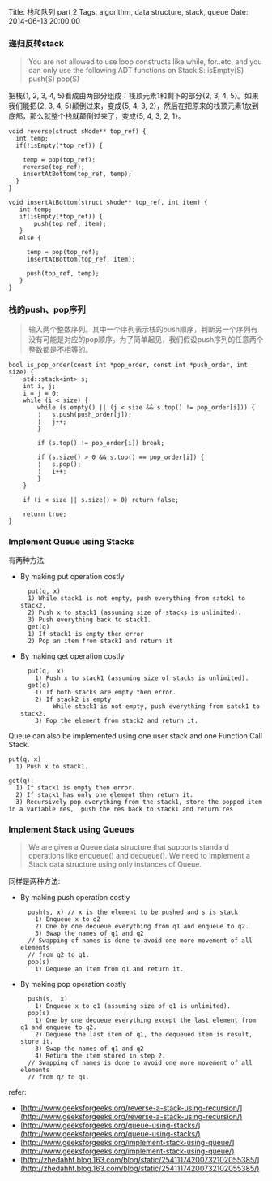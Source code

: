 Title: 栈和队列 part 2
Tags: algorithm, data structure, stack, queue
Date: 2014-06-13 20:00:00

### 递归反转stack
>You are not allowed to use loop constructs like while, for..etc, and you can only use the following ADT functions on Stack S:
  isEmpty(S)
  push(S)
  pop(S)

把栈{1, 2, 3, 4, 5}看成由两部分组成：栈顶元素1和剩下的部分{2, 3, 4, 5}。如果我们能把{2, 3, 4, 5}颠倒过来，变成{5, 4, 3, 2}，然后在把原来的栈顶元素1放到底部，那么就整个栈就颠倒过来了，变成{5, 4, 3, 2, 1}。

    void reverse(struct sNode** top_ref) {
      int temp;   
      if(!isEmpty(*top_ref)) {
         
        temp = pop(top_ref);                        
        reverse(top_ref);
        insertAtBottom(top_ref, temp);
      }      
    } 

    void insertAtBottom(struct sNode** top_ref, int item) {
       int temp;  
       if(isEmpty(*top_ref)) {  
           push(top_ref, item); 
       }
       else {
         
         temp = pop(top_ref);
         insertAtBottom(top_ref, item);
     
         push(top_ref, temp);
       }             
    } 

### 栈的push、pop序列

>输入两个整数序列。其中一个序列表示栈的push顺序，判断另一个序列有没有可能是对应的pop顺序。为了简单起见，我们假设push序列的任意两个整数都是不相等的。

    bool is_pop_order(const int *pop_order, const int *push_order, int size) {
        std::stack<int> s;
        int i, j;
        i = j = 0;
        while (i < size) {
            while (s.empty() || (j < size && s.top() != pop_order[i])) {
            ¦   s.push(push_order[j]);
            ¦   j++;
            }

            if (s.top() != pop_order[i]) break;

            if (s.size() > 0 && s.top() == pop_order[i]) {
            ¦   s.pop();
            ¦   i++;
            }
        }

        if (i < size || s.size() > 0) return false;

        return true;
    }

### Implement Queue using Stacks

有两种方法:

- By making put operation costly  

        put(q, x)
        1) While stack1 is not empty, push everything from satck1 to stack2.
        2) Push x to stack1 (assuming size of stacks is unlimited).
        3) Push everything back to stack1.
        get(q)
        1) If stack1 is empty then error
        2) Pop an item from stack1 and return it

- By making get operation costly  

        put(q,  x)
          1) Push x to stack1 (assuming size of stacks is unlimited).
        get(q)
          1) If both stacks are empty then error.
          2) If stack2 is empty
               While stack1 is not empty, push everything from satck1 to stack2.
          3) Pop the element from stack2 and return it.


Queue can also be implemented using one user stack and one Function Call Stack. 

    put(q, x)
      1) Push x to stack1.

    get(q):
      1) If stack1 is empty then error.
      2) If stack1 has only one element then return it.
      3) Recursively pop everything from the stack1, store the popped item in a variable res,  push the res back to stack1 and return res

### Implement Stack using Queues
>We are given a Queue data structure that supports standard operations like enqueue() and dequeue(). We need to implement a Stack data structure using only instances of Queue.

同样是两种方法:

- By making push operation costly  

        push(s, x) // x is the element to be pushed and s is stack
          1) Enqueue x to q2
          2) One by one dequeue everything from q1 and enqueue to q2.
          3) Swap the names of q1 and q2 
        // Swapping of names is done to avoid one more movement of all elements 
        // from q2 to q1. 
        pop(s)
          1) Dequeue an item from q1 and return it.

- By making pop operation costly  

        push(s,  x)
          1) Enqueue x to q1 (assuming size of q1 is unlimited).
        pop(s)  
          1) One by one dequeue everything except the last element from q1 and enqueue to q2.
          2) Dequeue the last item of q1, the dequeued item is result, store it.
          3) Swap the names of q1 and q2
          4) Return the item stored in step 2.
        // Swapping of names is done to avoid one more movement of all elements 
        // from q2 to q1.

refer:

- [http://www.geeksforgeeks.org/reverse-a-stack-using-recursion/](http://www.geeksforgeeks.org/reverse-a-stack-using-recursion/)
- [http://www.geeksforgeeks.org/queue-using-stacks/](http://www.geeksforgeeks.org/queue-using-stacks/)
- [http://www.geeksforgeeks.org/implement-stack-using-queue/](http://www.geeksforgeeks.org/implement-stack-using-queue/)
- [http://zhedahht.blog.163.com/blog/static/25411174200732102055385/](http://zhedahht.blog.163.com/blog/static/25411174200732102055385/)
